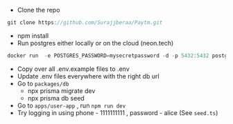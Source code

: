 - Clone the repo

```jsx
git clone https://github.com/Surajjberaa/Paytm.git
```


- npm install
- Run postgres either locally or on the cloud (neon.tech)



```jsx
docker run  -e POSTGRES_PASSWORD=mysecretpassword -d -p 5432:5432 postgres
```


- Copy over all .env.example files to .env
- Update .env files everywhere with the right db url
- Go to `packages/db`
    - npx prisma migrate dev
    - npx prisma db seed
- Go to `apps/user-app` , run `npm run dev`
- Try logging in using phone - 1111111111 , password - alice (See `seed.ts`)

